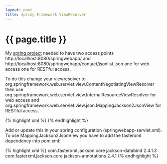 ```yaml
---
layout: post
title: Spring Framework ViewResolver
---
```


{{ page.title }}
================

My [spring project](https://github.com/xiemingzhi/springwebapp) needed to have two access points http://localhost:8080/springwebapp/ and http://localhost:8080/springwebapp/contact/jsonlist.json one for web access one for RESTful access.

To do this change your viewresolver to org.springframework.web.servlet.view.ContentNegotiatingViewResolver then use org.springframework.web.servlet.view.InternalResourceViewResolver for web access and org.springframework.web.servlet.view.json.MappingJackson2JsonView for RESTful access.

{% highlight xml %}
<bean id="viewResolver" class="org.springframework.web.servlet.view.ContentNegotiatingViewResolver">
	    <property name="viewResolvers">
	        <list>
	            <bean class="org.springframework.web.servlet.view.InternalResourceViewResolver">
	            	<property name="viewClass" value="org.springframework.web.servlet.view.JstlView"/>
	                <property name="prefix" value="/jsp/"/>
	                <property name="suffix" value=".jsp"/>
	            </bean>
	        </list>
	    </property>
	    <property name="defaultViews">
	        <list>
	            <bean class="org.springframework.web.servlet.view.json.MappingJackson2JsonView"/>
	        </list>
	    </property>
    </bean>
{% endhighlight %}

Add or update this in your spring configuration (springwebapp-servlet.xml). To use MappingJackson2JsonView you have to add the fasterxml dependency into pom.xml:

{% highlight xml %}
		<dependency>
			<groupId>com.fasterxml.jackson.core</groupId>
			<artifactId>jackson-databind</artifactId>
			<version>2.4.1.3</version>
		</dependency>
		<dependency>
			<groupId>com.fasterxml.jackson.core</groupId>
			<artifactId>jackson-annotations</artifactId>
			<version>2.4.1</version>
		</dependency>
{% endhighlight %}

